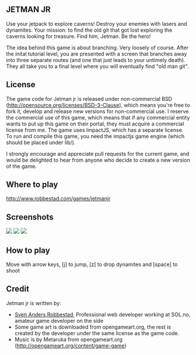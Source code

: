 JETMAN JR
-------------

Use your jetpack to explore caverns! Destroy your enemies with lasers and dynamites. Your mission: to find the
old git that got lost exploring the caverns looking for treasure. Find him, Jetman. Be the hero!

The idea behind this game is about branching. Very loosely of course. 
After the inital tutorial level, you are presented with a screen that branches away into three
separate routes (and one that just leads to your untimely death). They all take you to a final level
where you will eventually find "old man git". 

License
-------------
The game code for Jetman jr is released under non-commercial BSD (http://opensource.org/licenses/BSD-3-Clause), 
which means you're free to fork it, develop and release new versions for non-commercial use. I reserve
the commercial use of this game, which means that if any commercial entity wants to put up this game
on their portal, they must acquire a commercial license from me. 
The game uses ImpactJS, which has a separate license. To run and compile this game, you need the impactjs game 
engine (which should be placed under lib/). 

I strongly encourage  and appreciate pull requests for the current game, and would be delighted 
to hear from anyone who decide to create a new version of the game.

Where to play
-------------
http://www.robbestad.com/games/jetmanjr

Screenshots 
-------------
<img src="http://www.robbestad.com/games/jetmanjr/media/screenshot_0.png">

<img src="http://www.robbestad.com/games/jetmanjr/media/screenshot.png">

<img src="http://www.robbestad.com/games/jetmanjr/media/screenshot_1.png">


How to play
-------------
Move with arrow keys, [j] to jump, [z] to drop dynamites and [space] to shoot

Credit
-------------
Jetman jr is written by:

* [Sven Anders Robbestad](http://twitter.com/realsven), Professional web developer working at SOL.no, amateur game developer on the side 
* Some game art is downloaded from opengameart.org, the rest is created by the developer under the same license as the game code. 
* Music is by Metaruka from opengameart.org (http://opengameart.org/content/game-game)

